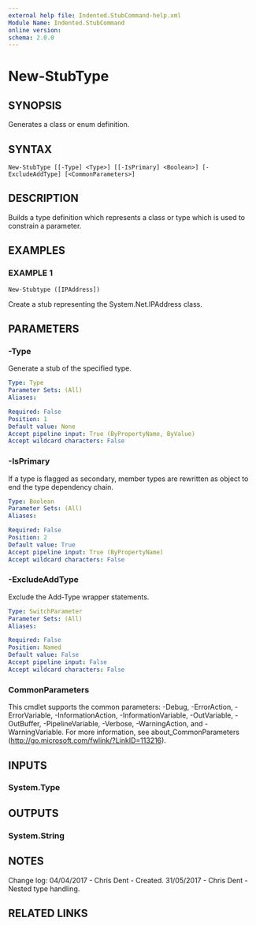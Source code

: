 ```yaml
---
external help file: Indented.StubCommand-help.xml
Module Name: Indented.StubCommand
online version:
schema: 2.0.0
---
```


# New-StubType

## SYNOPSIS
Generates a class or enum definition.

## SYNTAX

```
New-StubType [[-Type] <Type>] [[-IsPrimary] <Boolean>] [-ExcludeAddType] [<CommonParameters>]
```

## DESCRIPTION
Builds a type definition which represents a class or type which is used to constrain a parameter.

## EXAMPLES

### EXAMPLE 1
```
New-Stubtype ([IPAddress])
```

Create a stub representing the System.Net.IPAddress class.

## PARAMETERS

### -Type
Generate a stub of the specified type.

```yaml
Type: Type
Parameter Sets: (All)
Aliases:

Required: False
Position: 1
Default value: None
Accept pipeline input: True (ByPropertyName, ByValue)
Accept wildcard characters: False
```

### -IsPrimary
If a type is flagged as secondary, member types are rewritten as object to end the type dependency chain.

```yaml
Type: Boolean
Parameter Sets: (All)
Aliases:

Required: False
Position: 2
Default value: True
Accept pipeline input: True (ByPropertyName)
Accept wildcard characters: False
```

### -ExcludeAddType
Exclude the Add-Type wrapper statements.

```yaml
Type: SwitchParameter
Parameter Sets: (All)
Aliases:

Required: False
Position: Named
Default value: False
Accept pipeline input: False
Accept wildcard characters: False
```

### CommonParameters
This cmdlet supports the common parameters: -Debug, -ErrorAction, -ErrorVariable, -InformationAction, -InformationVariable, -OutVariable, -OutBuffer, -PipelineVariable, -Verbose, -WarningAction, and -WarningVariable.
For more information, see about_CommonParameters (http://go.microsoft.com/fwlink/?LinkID=113216).

## INPUTS

### System.Type
## OUTPUTS

### System.String
## NOTES
Change log:
    04/04/2017 - Chris Dent - Created.
    31/05/2017 - Chris Dent - Nested type handling.

## RELATED LINKS

